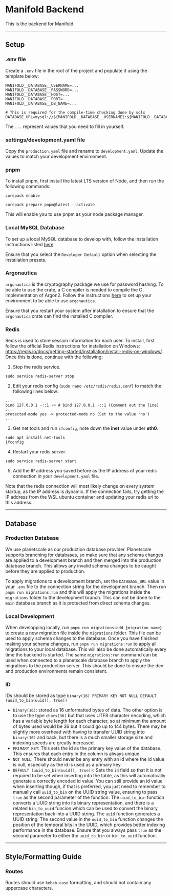 # Manifold Backend

This is the backend for Manifold.

---

## Setup

### .env file

Create a `.env` file in the root of the project and populate it using the template below:

```
MANIFOLD__DATABASE__USERNAME=...
MANIFOLD__DATABASE__PASSWORD=...
MANIFOLD__DATABASE__HOST=...
MANIFOLD__DATABASE__PORT=...
MANIFOLD__DATABASE__DB_NAME=...

# This is required for the compile-time checking done by sqlx
DATABASE_URL=mysql://${MANIFOLD__DATABASE__USERNAME}:${MANIFOLD__DATABASE__PASSWORD}@${MANIFOLD__DATABASE__HOST}:${MANIFOLD__DATABASE__PORT}/${MANIFOLD__DATABASE__DB_NAME}
```

The `...` represent values that you need to fill in yourself.

### settings/development.yaml file

Copy the `production.yaml` file and rename to `development.yaml`. Update the values to match your development environment.

### pnpm

To install pnpm, first install the latest LTS version of Node, and then run the following commands:

`corepack enable`

`corepack prepare pnpm@latest --activate`

This will enable you to use pnpm as your node package manager.

### Local MySQL Database

To set up a local MySQL database to develop with, follow the installation instructions listed [here](https://dev.mysql.com/doc/mysql-installation-excerpt/8.0/en/).

Ensure that you select the `Developer Default` option when selecting the installation presets.

### Argonautica

`argonautica` is the cryptography package we use for password hashing. To be able to use the crate, a C compiler is needed
to compile the C implementation of Argon2. Follow the instructions
[here](https://docs.rs/argonautica/latest/argonautica/#installation) to set up your environment to be able to use
`argonautica`.

Ensure that you restart your system after installation to ensure that the `argonautica` crate can find the installed C
compiler.

### Redis

Redis is used to store session information for each user. To install, first follow the official Redis instructions for
installation on Windows: https://redis.io/docs/getting-started/installation/install-redis-on-windows/. Once this is
done, continue with the following:

1. Stop the redis service.

```
sudo service redis-server stop
```

2. Edit your redis config (`sudo nano /etc/redis/redis.conf`) to match the following lines below:

```
...
bind 127.0.0.1 -::1 -> # bind 127.0.0.1 -::1 (Comment out the line)
...
protected-mode yes -> protected-mode no (Set to the value 'no')
...
```

3. Get net tools and run `ifconfig`, note down the **inet** value under **eth0**.

```
sudo apt install net-tools
ifconfig
```

4. Restart your redis server.

```
sudo service redis-server start
```

5. Add the IP address you saved before as the IP address of your redis connection in your `development.yaml` file.

Note that the redis connection will most likely change on every system startup, as the IP address is dynamic. If the
connection fails, try getting the IP address from the WSL ubuntu container and updating your redis url to this address.

---

## Database

### Production Database

We use planetscale as our production database provider. Planetscale supports branching for databases, so make sure that
any schema changes are applied to a development branch and then merged into the production database branch. This allows
any invalid schema changes to be caught before they are applied to production.

To apply migrations to a development branch, set the `DATABASE_URL` value in your `.env` file to the connection string
for the development branch. Then run `pnpm run migrations:run` and this will apply the migrations inside the
`migrations` folder to the development branch. This can not be done to the `main` database branch as it is protected
from direct schema changes.

### Local Development

When developping locally, run `pnpm run migrations:add {migration_name}` to create a new migration file inside the
`migrations` folder. This file can be used to apply schema changes to the database. Once you have finished making your
schema changes, run `pnpm run migrations:run` to apply all migrations to your local database. This will also be done
automatically every time the backend is started. The same `migrations:run` command can be used when connected to a
planetscale database branch to apply the migrations to the production server. This should be done to ensure the dev and
production environments remain consistent.

### ID

IDs should be stored as type `binary(16) PRIMARY KEY NOT NULL DEFAULT (uuid_to_bin(uuid(), true))`

- `binary(16)`: stored as 16 unformatted bytes of data. The other option is to use the type `chars(36)` but that uses
  UTF8 character encoding, which has a variable byte length for each character, so at minimum the amount of bytes used
  would be 36 but it could go up to 144 bytes. There may be slightly more overhead with having to transfer UUID string
  into `binary(16)` and back, but there is a much smaller storage size and indexing speeds are greatly increased.
- `PRIMARY KEY`: This sets the id as the primary key value of the database. This ensures that each entry in the column
  is always unique.
- `NOT NULL`: There should never be any entry with an id where the id value is null, especially as the id is used as a
  primary key.
- `DEFAULT (uuid_to_bin(uuid(), true))`: Sets the `id` field so that it is not required to be set when inserting into the
  table, as this will automatically generate a correctly encoded id value. You can still provide an id
  value when inserting though, if that is preferred, you just need to remember to manually call `uuid_to_bin` on the
  UUID string value, ensuring to pass `true` as the second parameter of the function. The `uuid_to_bin` function
  converts a UUID string into its binary representation, and there is a related `bin_to_uuid` funcion which can be used
  to convert the binary representation back into a UUID string. The `uuid` function generates a UUID string. The second
  value in the `uuid_to_bin` function changes the position of the temporal bits in the UUID, which provides better
  indexing performance in the database. Ensure that you always pass `true` as the second parameter to either the
  `uuid_to_bin` or `bin_to_uuid` function.

---

## Style/Formatting Guide

### Routes

Routes should use `kebab-case` formatting, and should not contain any uppercase characters.
